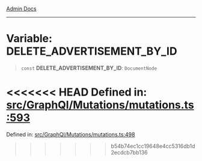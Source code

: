 [Admin Docs](/)

***

# Variable: DELETE\_ADVERTISEMENT\_BY\_ID

> `const` **DELETE\_ADVERTISEMENT\_BY\_ID**: `DocumentNode`

<<<<<<< HEAD
Defined in: [src/GraphQl/Mutations/mutations.ts:593](https://github.com/PalisadoesFoundation/talawa-admin/blob/main/src/GraphQl/Mutations/mutations.ts#L593)
=======
Defined in: [src/GraphQl/Mutations/mutations.ts:498](https://github.com/PalisadoesFoundation/talawa-admin/blob/main/src/GraphQl/Mutations/mutations.ts#L498)
>>>>>>> b54b74ec1cc19648e4cc5316db1d2ecdcb7bb136
